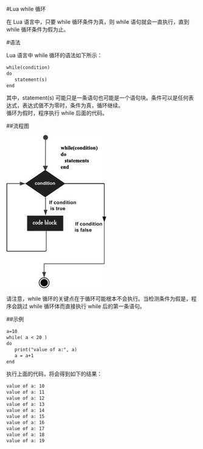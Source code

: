 #Lua while 循环  

在 Lua 语言中，只要 while 循环条件为真，则 while 语句就会一直执行，直到 while 循环条件为假为止。  

#语法  

Lua 语言中 while 循环的语法如下所示：  

```
while(condition)
do
   statement(s)
end
```  

其中，statement(s) 可能只是一条语句也可能是一个语句块。条件可以是任何表达式，表达式傎不为零时，条件为真，循环继续。  
循环为假时，程序执行 while 后面的代码。  

##流程图  

![](images/while_loop.jpg)  

请注意，while 循环的关键点在于循环可能根本不会执行。当检测条件为假是，程序会跳过 while 循环体而直接执行 while 后的第一条语句。  

##示例  

```
a=10
while( a < 20 )
do
   print("value of a:", a)
   a = a+1
end
```  

执行上面的代码，将会得到如下的结果：  

```
value of a:	10
value of a:	11
value of a:	12
value of a:	13
value of a:	14
value of a:	15
value of a:	16
value of a:	17
value of a:	18
value of a:	19
```




